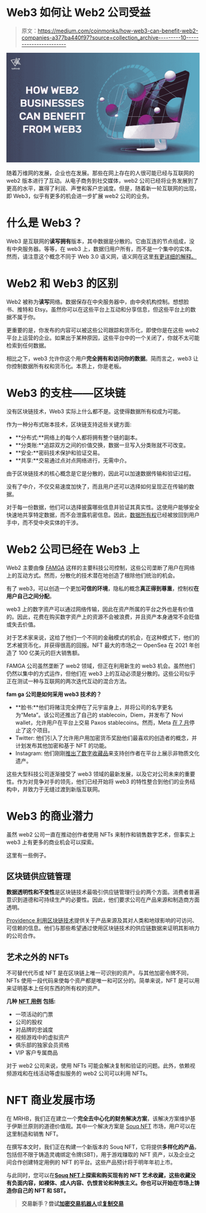 # Web3 如何让 Web2 公司受益

> 原文：<https://medium.com/coinmonks/how-web3-can-benefit-web2-companies-a377ba440f97?source=collection_archive---------10----------------------->

![](img/7f68a2fde5aa6b4397fd7cd26aa1f5f3.png)

随着万维网的发展，企业也在发展。那些在网上存在的人很可能已经与互联网的 web2 版本进行了互动。从电子商务到社交媒体，web2 公司已经将业务发展到了更高的水平，赢得了利润、声誉和客户忠诚度。但是，随着新一轮互联网的出现，即 Web3，似乎有更多的机会进一步扩展 web2 公司的业务。

# 什么是 Web3？

Web3 是互联网的**读写拥有**版本，其中数据是分散的。它由互连的节点组成，没有中央服务器。等等，在 web3 上，数据归用户所有，而不是一个集中的实体。然而，请注意这个概念不同于 Web 3.0 语义网，语义网在这里[有更详细的解释。](/@mrhbdefi/intro-to-web3-decentralized-web3-vs-web-3-0-semantic-web-db3bc46458de)

# Web2 和 Web3 的区别

Web2 被称为**读写**网络。数据保存在中央服务器中，由中央机构控制。想想脸书、推特和 Etsy。虽然你可以在这些平台上互动和分享信息，但这些平台上的数据不属于你。

更重要的是，你发布的内容可以被这些公司跟踪和货币化，即使你是在这些 web2 平台上运营的企业。如果出于某种原因，这些平台中的一个关闭了，你就不太可能检索到任何数据。

相比之下，web3 允许你这个用户**完全拥有和访问你的数据**。简而言之，web3 让你控制数据所有权和货币化。本质上，你是老板。

# Web3 的支柱——区块链

没有区块链技术，Web3 实际上什么都不是。这使得数据所有权成为可能。

作为一种分布式账本技术，区块链支持这些关键方面:

*   **分布式:**网络上的每个人都将拥有整个链的副本。
*   **分类账:**追踪双方之间的价值交换，数据一旦写入分类账就不可改变。
*   **安全:**密码技术保护和验证交易。
*   **共享:**交易通过点对点网络进行，无需中介。

由于区块链技术的核心概念是它是分散的，因此可以加速数据传输和验证过程。

没有了中介，不仅交易速度加快了，而且用户还可以选择如何呈现正在传输的数据。

对于每一份数据，他们可以选择披露哪些信息并验证其真实性。这使用户能够安全快速地共享特定数据，而不会泄露机密信息。因此，[数据所有权](https://www.thedigitalspeaker.com/blockchain-give-consumers-ownership-data/)已经被放回到用户手中，而不受中央实体的干涉。

# Web2 公司已经在 Web3 上

Web2 主要由像 [FAMGA](/quantum-economics/famga-what-we-learned-in-2016-from-the-5-big-mega-cap-tech-companies-39ca2edfe8a1) 这样的主要科技公司控制，这些公司垄断了用户在网络上的互动方式。然而，分散化的技术潜在地创造了根除他们统治的机会。

有了 web3，可以创造一个更加**可信的环境**，隐私的概念**真正得到尊重**，控制权**在用户自己之间分配**。

web3 上的数字资产可以通过网络传输，因此在资产所属的平台之外也是有价值的。因此，花费在购买数字资产上的资源不会被浪费，并且资产本身通常不会贬值或失去价值。

对于艺术家来说，这给了他们一个不同的金融模式的机会，在这种模式下，他们的艺术被货币化，并获得很高的回报。NFT 最大的市场之一 OpenSea 在 2021 年创造了 100 亿美元的巨大销售额。

FAMGA 公司虽然垄断了 web2 领域，但正在利用新生的 web3 机会。虽然他们仍然以集中的方式运作，但他们在 web3 上的互动必须是分散的。这些公司似乎正在测试一种与互联网的两次迭代互动的混合方法。

**fam ga 公司是如何采用 web3 技术的？**

*   **脸书:**他们将赌注完全押在了元宇宙身上，并将公司的名字更名为“Meta”。该公司还推出了自己的 stablecoin，Diem，并发布了 Novi wallet，允许用户在平台上交易 Paxos stablecoins。然而，Meta [在 7 月](https://techcrunch.com/2022/07/04/meta-novi-pilot-ends/)停止了这个项目。
*   Twitter: 他们引入了允许用户用加密货币奖励他们最喜欢的创造者的概念，并计划发布其他加密和基于 NFT 的功能。
*   Instagram: 他们刚刚[推出了数字收藏品](https://about.instagram.com/blog/announcements/instagram-digital-collectibles)来支持创作者在平台上展示非物质文化遗产。

这些大型科技公司逐渐接受了 web3 领域的最新发展，以及它对公司未来的重要性。作为对竞争对手的领先，他们已经开始将 web3 的特性整合到他们的业务结构中，并致力于无缝过渡到新版互联网。

# Web3 的商业潜力

虽然 web2 公司一直在推动创作者使用 NFTs 来制作和销售数字艺术，但事实上 web3 上有更多的商业机会可以探索。

这里有一些例子。

## 区块链供应链管理

**数据透明性和不变性**是区块链技术最吸引供应链管理行业的两个方面。消费者普遍意识到道德和可持续生产的必要性。因此，他们要求公司在产品来源和制造商方面透明。

[Providence 利用区块链技术](https://www.provenance.org/solutions)提供关于产品来源及其对人类和地球影响的可访问、可信赖的信息。他们与那些希望通过使用区块链技术的供应链数据来证明其影响力的公司合作。

## 艺术之外的 NFTs

不可替代代币或 NFT 是在区块链上唯一可识别的资产。与其他加密令牌不同，NFTs 使用一段代码来使每个资产都是唯一和可区分的。简单来说，NFT 是可以用来证明基本上任何东西的所有权的资产。

**几种** [**NFT 用例**](https://gregskril.com/blog/nft-uses/) **包括:**

*   一项活动的门票
*   公司的股权
*   对品牌的忠诚度
*   视频游戏中的虚拟资产
*   俱乐部的独家会员资格
*   VIP 客户专属商品

对于 web2 公司来说，使用 NFTs 可能会解决复制和验证的问题。此外，依赖视频游戏和在线活动等虚拟服务的 web2 公司可以利用 NFTs。

# NFT 商业发展市场

在 MRHB，我们正在建立一个**完全去中心化的财务解决方案**，该解决方案维护基于伊斯兰原则的道德价值观。其中一个解决方案是 [Souq NFT](https://mrhb.network/ecosystem/souq-nft) 市场，用户可以在这里制造和销售 NFT。

在撰写本文时，我们正在构建一个新版本的 Souq NFT，它将提供**多样化的产品**，包括但不限于铸造灵魂绑定令牌(SBT)，用于游戏赚取的 NFT 资产，以及企业之间合作创建特定用例的 NFT 的平台。这些产品预计将于明年年初上市。

与此同时，您可以在[**Souq NFT**](https://souq.mrhb.network/)**上探索和购买现有的 NFT 艺术收藏，这些收藏没有负面内容，如裸体、成人内容、仇恨言论和种族主义。你也可以开始在市场上铸造你自己的 NFT 和 SBT。**

> **交易新手？尝试[加密交易机器人](/coinmonks/crypto-trading-bot-c2ffce8acb2a)或[复制交易](/coinmonks/top-10-crypto-copy-trading-platforms-for-beginners-d0c37c7d698c)**